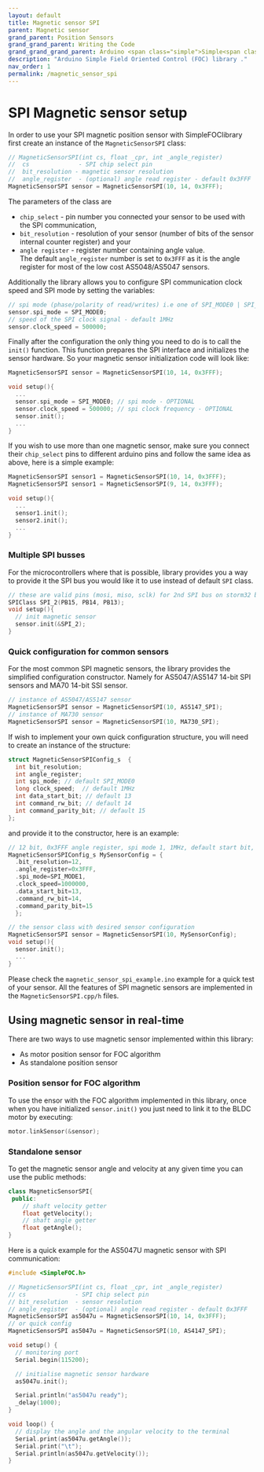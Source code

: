 ```yaml
---
layout: default
title: Magnetic sensor SPI
parent: Magnetic sensor
grand_parent: Position Sensors
grand_grand_parent: Writing the Code
grand_grand_grand_parent: Arduino <span class="simple">Simple<span class="foc">FOC</span>library</span>
description: "Arduino Simple Field Oriented Control (FOC) library ."
nav_order: 1
permalink: /magnetic_sensor_spi
---
```



# SPI Magnetic sensor setup

In order to use your SPI magnetic position sensor with <span class="simple">Simple<span class="foc">FOC</span>library</span> first create an instance of the `MagneticSensorSPI` class:
```cpp
// MagneticSensorSPI(int cs, float _cpr, int _angle_register)
//  cs              - SPI chip select pin 
//  bit_resolution - magnetic sensor resolution
//  angle_register  - (optional) angle read register - default 0x3FFF
MagneticSensorSPI sensor = MagneticSensorSPI(10, 14, 0x3FFF);
```
The parameters of the class are
- `chip_select` - pin number you connected your sensor to be used with the SPI communication, 
- `bit_resolution` - resolution of your sensor (number of bits of the sensor internal counter register) and your
- `angle register` - register number containing angle value. <br>The default `angle_register` number is set to `0x3FFF` as it is the angle register for most of the low cost AS5048/AS5047 sensors. 

Additionally the library allows you to configure SPI communication clock speed and SPI mode by setting the variables:
```cpp
// spi mode (phase/polarity of read/writes) i.e one of SPI_MODE0 | SPI_MODE1 (default) | SPI_MODE2 | SPI_MODE3
sensor.spi_mode = SPI_MODE0;
// speed of the SPI clock signal - default 1MHz
sensor.clock_speed = 500000;
```

Finally after the configuration the only thing you need to do is to call the `init()` function. This function prepares the SPI interface and initializes the sensor hardware. So your magnetic sensor initialization code will look like:
```cpp
MagneticSensorSPI sensor = MagneticSensorSPI(10, 14, 0x3FFF);

void setup(){
  ...
  sensor.spi_mode = SPI_MODE0; // spi mode - OPTIONAL
  sensor.clock_speed = 500000; // spi clock frequency - OPTIONAL
  sensor.init();
  ...
}
```

If you wish to use more than one magnetic sensor, make sure you connect their `chip_select` pins to different arduino pins and follow the same idea as above, here is a simple example:
```cpp
MagneticSensorSPI sensor1 = MagneticSensorSPI(10, 14, 0x3FFF);
MagneticSensorSPI sensor1 = MagneticSensorSPI(9, 14, 0x3FFF);

void setup(){
  ...
  sensor1.init();
  sensor2.init();
  ...
}
```

### Multiple SPI busses 
For the microcontrollers where that is possible, library provides you a way to provide it the SPI bus you would like it to use instead of default `SPI` class.
```cpp
// these are valid pins (mosi, miso, sclk) for 2nd SPI bus on storm32 board (stm32f107rc)
SPIClass SPI_2(PB15, PB14, PB13);
void setup(){
  // init magnetic sensor   
  sensor.init(&SPI_2);
}
```

### Quick configuration for common sensors

For the most common SPI magnetic sensors, the library provides the simplified configuration constructor. Namely for AS5047/AS5147 14-bit SPI sensors and MA70 14-bit SSI sensor.
```cpp
// instance of AS5047/AS5147 sensor
MagneticSensorSPI sensor = MagneticSensorSPI(10, AS5147_SPI);
// instance of MA730 sensor
MagneticSensorSPI sensor = MagneticSensorSPI(10, MA730_SPI);
```
If wish to implement your own quick configuration structure, you will need to create an instance of the structure:
```cpp
struct MagneticSensorSPIConfig_s  {
  int bit_resolution;
  int angle_register;
  int spi_mode; // default SPI_MODE0
  long clock_speed;  // default 1MHz
  int data_start_bit; // default 13
  int command_rw_bit; // default 14
  int command_parity_bit; // default 15
};
```
and provide it to the constructor, here is an example:
```cpp
// 12 bit, 0x3FFF angle register, spi mode 1, 1MHz, default start bit, rw command, and parity bit 
MagneticSensorSPIConfig_s MySensorConfig = {
  .bit_resolution=12, 
  .angle_register=0x3FFF, 
  .spi_mode=SPI_MODE1, 
  .clock_speed=1000000, 
  .data_start_bit=13,
  .command_rw_bit=14,
  .command_parity_bit=15
  }; 

// the sensor class with desired sensor configuration
MagneticSensorSPI sensor = MagneticSensorSPI(10, MySensorConfig);
void setup(){
  sensor.init();
  ...
}
```

Please check the `magnetic_sensor_spi_example.ino` example for a quick test of your sensor. All the features of SPI magnetic sensors are implemented in the `MagneticSensorSPI.cpp/h` files. 


## Using magnetic sensor in real-time

There are two ways to use magnetic sensor implemented within this library:
- As motor position sensor for FOC algorithm
- As standalone position sensor

### Position sensor for FOC algorithm

To use the ensor with the FOC algorithm implemented in this library, once when you have initialized `sensor.init()` you just need to link it to the BLDC motor by executing:
```cpp
motor.linkSensor(&sensor);
```

### Standalone sensor 

To get the magnetic sensor angle and velocity at any given time you can use the public methods:
```cpp
class MagneticSensorSPI{
 public:
    // shaft velocity getter
    float getVelocity();
  	// shaft angle getter
    float getAngle();
}
```

Here is a quick example for the AS5047U magnetic sensor with SPI communication:
```cpp
#include <SimpleFOC.h>

// MagneticSensorSPI(int cs, float _cpr, int _angle_register)
// cs              - SPI chip select pin 
// bit_resolution  - sensor resolution
// angle_register  - (optional) angle read register - default 0x3FFF
MagneticSensorSPI as5047u = MagneticSensorSPI(10, 14, 0x3FFF);
// or quick config
MagneticSensorSPI as5047u = MagneticSensorSPI(10, AS4147_SPI);

void setup() {
  // monitoring port
  Serial.begin(115200);

  // initialise magnetic sensor hardware
  as5047u.init();

  Serial.println("as5047u ready");
  _delay(1000);
}

void loop() {
  // display the angle and the angular velocity to the terminal
  Serial.print(as5047u.getAngle());
  Serial.print("\t");
  Serial.println(as5047u.getVelocity());
}
```
